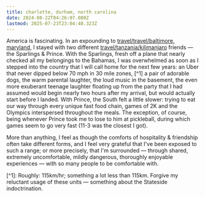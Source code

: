 ```yaml
---
title: charlotte, durham, north carolina
date: 2024-08-22T04:26:07.000Z
lastmod: 2025-07-23T23:04:40.323Z
---
```

America is fascinating. In an expounding to [travel/travel/baltimore, maryland](/travel/travel/baltimore,%20maryland), I stayed with two different [travel/tanzania/kilimanjaro](/travel/tanzania/kilimanjaro) friends — the Sparlings & Prince. With the Sparlings, fresh off a plane that nearly checked all my belongings to the Bahamas, I was overwhelmed as soon as I stepped into the country that I will call home for the next few years: an Uber that never dipped below 70 mph in 30 mile zones, \[^1] a pair of adorable dogs, the warm parental laughter, the loud music in the basement, the even more exuberant teenage laughter floating up from the party that I had assumed would begin nearly two hours after my arrival, but would actually start before I landed. With Prince, the South felt a little slower: trying to eat our way through every unique fast food chain, games of 2K and the Olympics interspersed throughout the meals. The exception, of course, being whenever Prince took me to lose to him at pickleball, during which games seem to go very fast (11-3 was the closest I got).

More than anything, I feel as though the comforts of hospitality & friendship often take different forms, and I feel very grateful that I've been exposed to such a range; or more precisely, that I'm surrounded — through shared, extremely uncomfortable, mildly dangerous, thoroughly enjoyable experiences — with so many people to be comfortable with.

\[^1]: Roughly: 115km/hr; something a lot less than 115km. Forgive my reluctant usage of these units — something about the Stateside indoctrination.
